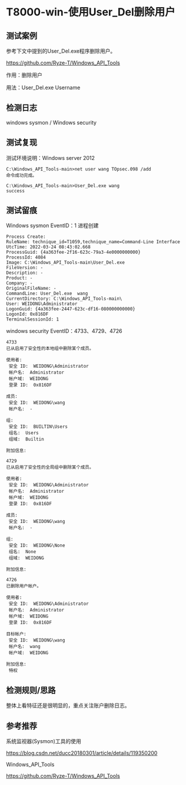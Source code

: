 # T8000-win-使用User_Del删除用户

## 测试案例

参考下文中提到的User_Del.exe程序删除用户。

<https://github.com/Ryze-T/Windows_API_Tools>

作用：删除用户

用法：User_Del.exe Username

## 检测日志

 windows sysmon / Windows security

## 测试复现

测试环境说明：Windows server 2012

```shell
C:\Windows_API_Tools-main>net user wang TOpsec.098 /add
命令成功完成。

C:\Windows_API_Tools-main>User_Del.exe wang
success
```

## 测试留痕

Windows sysmon EventID：1 进程创建

```log
Process Create:
RuleName: technique_id=T1059,technique_name=Command-Line Interface
UtcTime: 2022-03-24 08:43:02.668
ProcessGuid: {4a363fee-2f16-623c-79a3-4e0000000000}
ProcessId: 4084
Image: C:\Windows_API_Tools-main\User_Del.exe
FileVersion: -
Description: -
Product: -
Company: -
OriginalFileName: -
CommandLine: User_Del.exe  wang
CurrentDirectory: C:\Windows_API_Tools-main\
User: WEIDONG\Administrator
LogonGuid: {4a363fee-2447-623c-df16-080000000000}
LogonId: 0x816DF
TerminalSessionId: 1
```

windows security EventID：4733、4729、4726

```log
4733
已从启用了安全性的本地组中删除某个成员。

使用者:
 安全 ID:  WEIDONG\Administrator
 帐户名:  Administrator
 帐户域:  WEIDONG
 登录 ID:  0x816DF

成员:
 安全 ID:  WEIDONG\wang
 帐户名:  -

组:
 安全 ID:  BUILTIN\Users
 组名:  Users
 组域:  Builtin

附加信息:

4729
已从启用了安全性的全局组中删除某个成员。

使用者:
 安全 ID:  WEIDONG\Administrator
 帐户名:  Administrator
 帐户域:  WEIDONG
 登录 ID:  0x816DF

成员:
 安全 ID:  WEIDONG\wang
 帐户名:  -

组:
 安全 ID:  WEIDONG\None
 组名:  None
 组域:  WEIDONG

附加信息:

4726
已删除用户帐户。

使用者:
 安全 ID:  WEIDONG\Administrator
 帐户名:  Administrator
 帐户域:  WEIDONG
 登录 ID:  0x816DF

目标帐户:
 安全 ID:  WEIDONG\wang
 帐户名:  wang
 帐户域:  WEIDONG

附加信息:
 特权 
```

## 检测规则/思路

整体上看特征还是很明显的，重点关注账户删除日志。

## 参考推荐

系统监视器(Sysmon)工具的使用

<https://blog.csdn.net/ducc20180301/article/details/119350200>

Windows_API_Tools

<https://github.com/Ryze-T/Windows_API_Tools>
